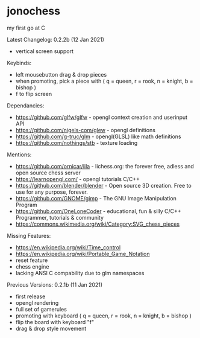 # jonochess
my first go at C

Latest Changelog: 0.2.2b (12 Jan 2021)
- vertical screen support

Keybinds:
- left mousebutton drag & drop pieces
- when promoting, pick a piece with ( q = queen, r = rook, n = knight, b = bishop )
- f to flip screen

Dependancies:
- https://github.com/glfw/glfw       - opengl context creation and userinput API
- https://github.com/nigels-com/glew - opengl definitions
- https://github.com/g-truc/glm      - opengl(GLSL) like math definitions
- https://github.com/nothings/stb    - texture loading

Mentions:
- https://github.com/ornicar/lila    - lichess.org: the forever free, adless and open source chess server
- https://learnopengl.com/           - opengl tutorials C/C++
- https://github.com/blender/blender - Open source 3D creation. Free to use for any purpose, forever.
- https://github.com/GNOME/gimp      - The GNU Image Manipulation Program
- https://github.com/OneLoneCoder    - educational, fun & silly C/C++ Programmer, tutorials & community
- https://commons.wikimedia.org/wiki/Category:SVG_chess_pieces

Missing Features:
- https://en.wikipedia.org/wiki/Time_control
- https://en.wikipedia.org/wiki/Portable_Game_Notation
- reset feature
- chess engine
- lacking ANSI C compability due to glm namespaces

Previous Versions:
0.2.1b (11 Jan 2021)
- first release
- opengl rendering
- full set of gamerules
- promoting with keyboard ( q = queen, r = rook, n = knight, b = bishop )
- flip the board with keyboard "f"
- drag & drop style movement
